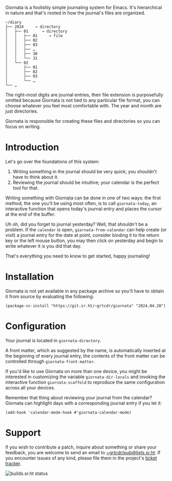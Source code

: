 Giornata is a foolishly simple journaling system for Emacs. It's hierarchical in
nature and that's rooted in how the journal's files are organized.

```
~/diary
├── 2024     → directory
│   ├── 01      → directory
│   │   ├── 01     → file
│   │   ├── 02
│   │   ├── 03
│   │   ├── …
│   │   ├── 30
│   │   └── 31
│   └── 02
│       ├── 01
│       ├── 02
│       ├── 03
│       └── …
└── …
```

The right-most digits are journal entries, their file extension is purposefully
omitted because Giornata is not tied to any particular file format, you can
choose whatever you feel most comfortable with. The year and month are just
directories.

Giornata is responsible for creating these files and directories so you can
focus on writing.

# Introduction

Let's go over the foundations of this system:
1. Writing something in the journal should be very quick; you shouldn't have to
   think about it.
2. Reviewing the journal should be intuitive; your calendar is the perfect tool
   for that.

Writing something with Giornata can be done in one of two ways: the first
method, the one you'll be using most often, is to call `giornata-today`, an
interactive function that opens today's journal entry and places the cursor at
the end of the buffer.

Uh oh, did you forget to journal yesterday? Well, that shouldn't be a problem.
If the `calendar` is open, `giornata-from-calendar` can help create (or visit) a
journal entry for the date at point, consider binding it to the return key or
the left mouse button, you may then click on yesterday and begin to write
whatever it is you did that day.

That's everything you need to know to get started, happy journaling!

# Installation

Giornata is not yet available in any package archive so you'll have to obtain it
from source by evaluating the following:

``` emacs-lisp
(package-vc-install "https://git.sr.ht/~grtcdr/giornata" "2024.04.20")
```

# Configuration

Your journal is located in `giornata-directory`.

A front matter, which as suggested by the name, is automatically inserted at the
beginning of every journal entry, the contents of the front matter can be
controlled through `giornata-front-matter`.

If you'd like to use Giornata on more than one device, you might be interested
in customizing the variable `giornata-dir-locals` and invoking the interactive
function `giornata-scaffold` to reproduce the same configuration across all your
devices.

Remember that thing about reviewing your journal from the calendar? Giornata can
highlight days with a corresponding journal entry if you let it:

```
(add-hook 'calendar-mode-hook #'giornata-calendar-mode)
```

# Support

If you wish to contribute a patch, inquire about something or share your
feedback, you are welcome to send an email to
[~grtcdr/pub@lists.sr.ht][mailing-list]. If you encounter issues of any kind,
please file them in the project's [ticket tracker][ticket-tracker].

![builds.sr.ht status](https://builds.sr.ht/~grtcdr/giornata/commits.svg)

[mailing-list]: mailto:~grtcdr/pub@lists.sr.ht
[ticket-tracker]: https://todo.sr.ht/~grtcdr/giornata
[calendar-preview]: media/calendar.webp
